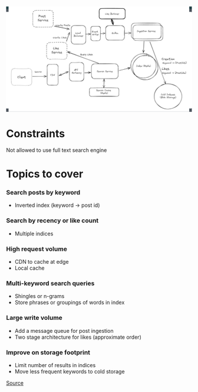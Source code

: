 ![Post Search](images/post_search.png)

# Constraints
Not allowed to use full text search engine

# Topics to cover
### Search posts by keyword
  - Inverted index (keyword -> post id)
### Search by recency or like count
  - Multiple indices
### High request volume
  - CDN to cache at edge
  - Local cache
### Multi-keyword search queries
  - Shingles or n-grams
  - Store phrases or groupings of words in index
### Large write volume
  - Add a message queue for post ingestion
  - Two stage architecture for likes (approximate order)
### Improve on storage footprint
  - Limit number of results in indices
  - Move less frequent keywords to cold storage

[Source](https://www.hellointerview.com/learn/system-design/problem-breakdowns/fb-post-search)
